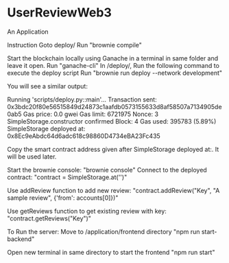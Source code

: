 # UserReviewWeb3
An Application

Instruction
Goto deploy/
Run "brownie compile"

Start the blockchain locally using Ganache in a terminal in same folder and leave it open.
Run "ganache-cli"
In /deploy/, Run the following command to execute the deploy script
Run "brownie run deploy --network development"

You will see a similar output:

Running 'scripts/deploy.py::main'...
Transaction sent: 0x3bdc20f80e56515849d24873c1aafdb0573155633d8af58507a7134905de0ab5
  Gas price: 0.0 gwei   Gas limit: 6721975   Nonce: 3
  SimpleStorage.constructor confirmed   Block: 4   Gas used: 395783 (5.89%)
  SimpleStorage deployed at: 0x8Ec9eAbdc64d6adc618c98860D4734eBA23Fc435
  
 Copy the smart contract address given after SimpleStorage deployed at:. It will be used later.
 
Start the brownie console:
"brownie console"
Connect to the deployed contract:
"contract = SimpleStorage.at('<Contract address>')"

Use addReview function to add new review:
"contract.addReview("Key", "A sample review", {'from': accounts[0]})"

Use getReviews function to get existing review with key:
"contract.getReviews("Key")"

To Run the server:
Move to /application/frontend directory
"npm run start-backend"

Open new terminal in same directory to start the frontend
"npm run start"
